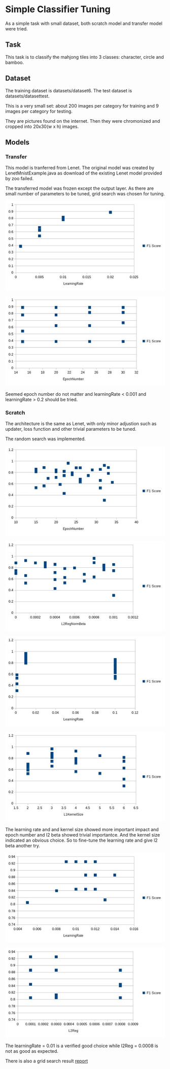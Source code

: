 # Simple Classifier Tuning
As a simple task with small dataset, both scratch model and transfer model were tried.

## Task
This task is to classify the mahjong tiles into 3 classes: character, circle and bamboo.

## Dataset
The training dataset is datasets/dataset6. The test dataset is datasets/datasettest.

This is a very small set: about 200 images per category for training and 9 images per category for testing.

They are pictures found on the internet. Then they were chromonized and cropped into 20x30(w x h) images.

## Models
### Transfer
This model is tranferred from Lenet. The original model was created by LenetMnistExample.java as download of the existing Lenet model provided by zoo failed.

The transferred model was frozen except the output layer. As there are small number of parameters to be tuned, grid search was chosen for tuning.

![Random Round 1](./images/grid_transfer_1.jpg)

![Random Round 1](./images/grid_transfer_2.jpg)

Seemed epoch number do not matter and learningRate < 0.001 and learningRate > 0.2 should be tried.


### Scratch
The architecture is the same as Lenet, with only minor adjustion such as updater, loss function and other trivial parameters to be tuned.

The random search was implemented.

![Random Round 1](./images/random_1.jpg)

![Random Round 1](./images/random_1_2.jpg)

![Random Round 1](./images/random_1_3.jpg)

![Random Round 1](./images/random_1_4.jpg)



The learning rate and and kernel size showed more important impact and epoch number and l2 beta showed trivial importantce. And the kernel size indicated an obvious choice. So to fine-tune the learning rate and give l2 beta another try.


![Random Round 1](./images/random_2_1.jpg)

![Random Round 1](./images/random_2_2.jpg)

The learningRate = 0.01 is a verified good choice while l2Reg = 0.0008 is not as good as expected.


There is also a grid search result [report](https://github.com/fulltopic/Dp4jPractice/blob/master/datasets/reports/scratchreport1526318160396.xlsx)




